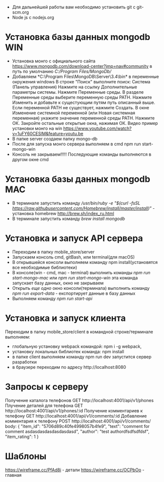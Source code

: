 - Для дальнейшей работы вам необходимо установить git c git-scm.org
- Node js c nodejs.org

# Установка базы данных mongodb WIN
- Установка монго с официального сайта https://www.mongodb.com/download-center?jmp=nav#community в путь по умолчанию *C:/Program Files/MongoDb/*
- Добавляем *C:\Program Files\MongoDB\Server\3.4\bin\* в переменные окружения windows
В строке "Поиск" выполните поиск: Система (Панель управления)
Нажмите на ссылку Дополнительные параметры системы.
Нажмите Переменные среды. В разделе Переменные среды выберите переменную среды PATH. Нажмите Изменить и добавьте к сущестующим путям путь описанный выше. Если переменной PATH не существует, нажмите Создать.
В окне Изменение системной переменной (или Новая системная переменная) укажите значение переменной среды PATH. Нажмите ОК. Закройте остальные открытые окна, нажимая ОК.
Видео пример установки монго на win https://www.youtube.com/watch?v=1uFY60CESlM&feature=youtu.be
- В папке server создаем папку mongo-db
- После для запуска монго сервера выполняем в cmd npm run start-mongo-win
- Консоль не закрываем!!!!! Последующие команды выполняются в другом окне cmd

# Установка базы данных mongodb MAC
- В терминале запустить команду */usr/bin/ruby -e "$(curl -fsSL https://raw.githubusercontent.com/Homebrew/install/master/install)"* - установка homebrew http://brew.sh/index_ru.html
- В терминале запустить команду *brew install mongodb*

# Установка и запуск API сервера
- Переходим в папку mobile_store/server
- Запускаем консоль cmd, gitBash, или terminal(для macOS) 
- В открывшейся консоли выполняем команду npm install(установятся все необходимые библиотеки)
- В консоле(win - cmd, mac - terminal) выполнить команды *npm run start-mongo-mac* или *npm run start-mongo-win*  эта команда запускает базу данных, окно не закрываем
- Открыть *еще одно* окно консоли(терминала) выполнить команду *npm run export-data* - експортирует данные в базу данных
- Выполняем команду *npm run start-api*

# Установка и запуск клиента
Переходим в папку mobile_store/client в командной строке/терминале выполняем:
- глобальную установку webpack командой: npm i -g webpack,
- установку локальных библиотек команда: npm install
- в папке client выполняем команду npm run dev запустится сервер разработки
- в браузере переходим по адресу http://localhost:8080


# Запросы к серверу
Получение каталога телефонов GET http://localhost:4001/api/v1/phones
Плучение деталей для телефона  GET http://localhost:4001/api/v1/phones/:id
Получение комментариев к телефону GET http://localhost:4001/api/v1/comments/:id
Добавление комментария к телефону POST http://localhost:4001/api/v1/comments/
body: {
  "item_id": "5706d89c40fe4998057b4fe9",
  "text": "comment for comment asdasdasdasdasdasdasd",
  "author": "test authordfsdfsdfdsf",
  "item_rating": 1
}

# Шаблоны
https://wireframe.cc/PfAd8i - детали
https://wireframe.cc/OCPbOo  - главная

